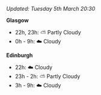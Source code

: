 *Updated: Tuesday 5th March 20:30*

**Glasgow**

* 22h, 23h: :partly_sunny: Partly Cloudy
* 0h - 9h: :cloud: Cloudy

**Edinburgh**

* 22h: :cloud: Cloudy
* 23h - 2h: :partly_sunny: Partly Cloudy
* 3h - 9h: :cloud: Cloudy
